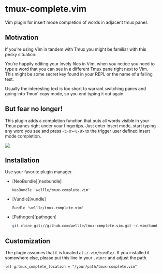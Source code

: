 # tmux-complete.vim

Vim plugin for insert mode completion of words in adjacent tmux panes

## Motivation

If you're using Vim in tandem with Tmux you might be familiar with this pesky
situation:

You're happily editing your lovely files in Vim, when you notice you need to
type a word that you can see in a different Tmux pane right next to Vim. This
might be some secret key found in your REPL or the name of a failing test.

Usually the interesting text is too short to warrant switching panes and going
into Tmux' copy mode, so you end typing it out again.

## But fear no longer!

This plugin adds a completion function that puts all words visible in your Tmux
panes right under your fingertips. Just enter insert mode, start typing any
word you see and press `<C-X><C-U>` to the trigger user defined insert mode
completion.

![][example]

[example]: https://raw.githubusercontent.com/wellle/images/master/tmux-complete-example.png

## Installation

Use your favorite plugin manager.

- [NeoBundle][neobundle]

    ```vim
    NeoBundle 'wellle/tmux-complete.vim'
    ```

- [Vundle][vundle]

    ```vim
    Bundle 'wellle/tmux-complete.vim'
    ```

- [Pathogen][pathogen]

    ```sh
    git clone git://github.com/wellle/tmux-complete.vim.git ~/.vim/bundle/tmux-complete.vim
    ```

## Customization

The plugin assumes that it is located at `~/.vim/bundle/`. If you installed it
somewhere else, please put this line in your `.vimrc` and adjust the path.

```vim
let g:tmux_complete_location = "/your/path/tmux-complete.vim"
```
